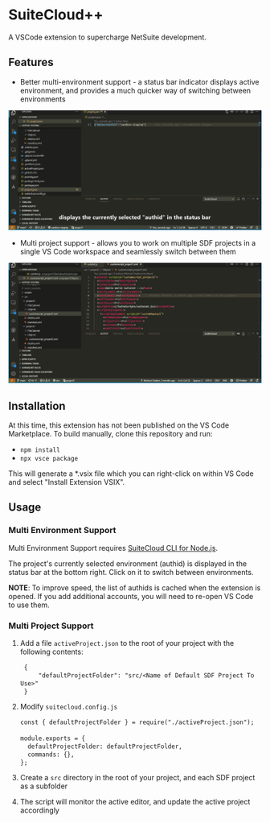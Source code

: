 # SuiteCloud++

A VSCode extension to supercharge NetSuite development.

## Features

- Better multi-environment support - a status bar indicator displays active environment, and provides a much quicker way of switching between environments

![Multi Environment Support Gif](./img/multiEnvironment.gif)

- Multi project support - allows you to work on multiple SDF projects in a single VS Code workspace and seamlessly switch between them

![Multi-Project Support Gif](./img/multiProject.gif)
## Installation

At this time, this extension has not been published on the VS Code Marketplace. To build manually, clone this repository and run:

- `npm install`
- `npx vsce package`

This will generate a *.vsix file which you can right-click on within VS Code and select "Install Extension VSIX".

## Usage

### Multi Environment Support

Multi Environment Support requires [SuiteCloud CLI for Node.js](https://github.com/oracle/netsuite-suitecloud-sdk/tree/master/packages/node-cli).
 
The project's currently selected environment (authid) is displayed in the status bar at the bottom right. Click on it to switch between environments.

**NOTE**: To improve speed, the list of authids is cached when the extension is opened. If you add additional accounts, you will need to re-open VS Code to use them.

### Multi Project Support

1. Add a file `activeProject.json` to the root of your project with the following contents:

   ```lang:json
    {
        "defaultProjectFolder": "src/<Name of Default SDF Project To Use>"
    }
    ```

2. Modify `suitecloud.config.js`

    ```lang:js
    const { defaultProjectFolder } = require("./activeProject.json");
 
    module.exports = {
      defaultProjectFolder: defaultProjectFolder,
      commands: {},
    };
    ```

 3. Create a `src` directory in the root of your project, and each SDF project as a subfolder
 
 4. The script will monitor the active editor, and update the active project accordingly
